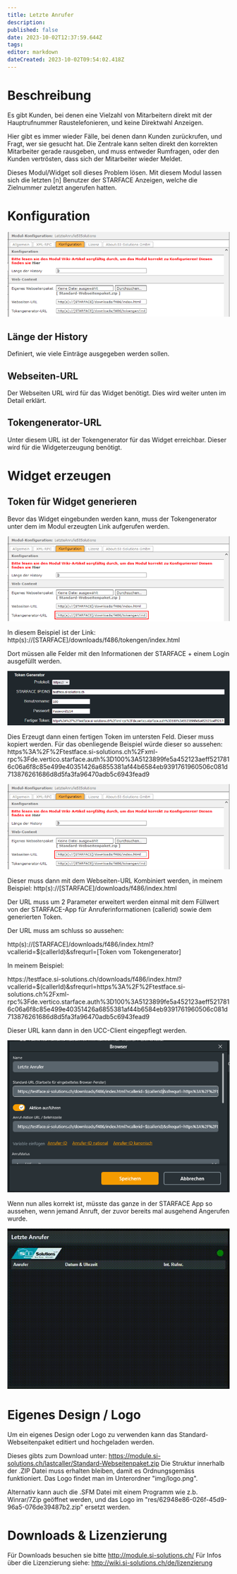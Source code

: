 ```yaml
---
title: Letzte Anrufer
description: 
published: false
date: 2023-10-02T12:37:59.644Z
tags: 
editor: markdown
dateCreated: 2023-10-02T09:54:02.418Z
---
```


# Beschreibung
Es gibt Kunden, bei denen eine Vielzahl von Mitarbeitern direkt mit der Hauptrufnummer Raustelefonieren, und keine Direktwahl Anzeigen.

Hier gibt es immer wieder Fälle, bei denen dann Kunden zurückrufen, und Fragt, wer sie gesucht hat.
Die Zentrale kann selten direkt den korrekten Mitarbeiter gerade rausgeben, und muss entweder Rumfragen, oder den Kunden vertrösten, dass sich der Mitarbeiter wieder Meldet.

Dieses Modul/Widget soll dieses Problem lösen.
Mit diesem Modul lassen sich die letzten \[n\] Benutzer der STARFACE Anzeigen, welche die Zielnummer zuletzt angerufen hatten.

# Konfiguration

![1.PNG](/uploads/lastcaller/1.PNG)

## Länge der History
Definiert, wie viele Einträge ausgegeben werden sollen.

## Webseiten-URL
Der Webseiten URL wird für das Widget benötigt. Dies wird weiter unten im Detail erklärt.

## Tokengenerator-URL
Unter diesem URL ist der Tokengenerator für das Widget erreichbar.
Dieser wird für die Widgeterzeugung benötigt.

# Widget erzeugen

## Token für Widget generieren
Bevor das Widget eingebunden werden kann, muss der Tokengenerator unter dem im Modul erzeugten Link aufgerufen werden.

![3.PNG](/uploads/lastcaller/3.PNG)

In diesem Beispiel ist der Link: http(s):<zero-width space/>//\[STARFACE\]/downloads/f486/tokengen/index.html

 Dort müssen alle Felder mit den Informationen der STARFACE + einem Login ausgefüllt werden.
  
![5.PNG](/uploads/lastcaller/5.PNG)

Dies Erzeugt dann einen fertigen Token im untersten Feld. Dieser muss kopiert werden.
Für das obenliegende Beispiel würde dieser so aussehen: https%3A%2F%2Ftestface.<zero-width space/>si-solutions<zero-width space/>.ch%2Fxml-rpc%3Fde.vertico.starface.auth%3D100%3A5123899fe5a452123aeff5217816c06a6f8c85e499e40351426a6855381af44b6584eb9391761960506c081d713876261686d8d5fa3fa96470adb5c6943fead9

![4.PNG](/uploads/lastcaller/4.PNG)

Dieser muss dann mit dem Webseiten-URL Kombiniert werden, in meinem Beispiel: http(s):<zero-width space/>//\[STARFACE]/downloads/f486/index.html

Der URL muss um 2 Parameter erweitert werden einmal mit dem Füllwert von der STARFACE-App für Anruferinformationen (callerid) sowie dem generierten Token.

Der URL muss am schluss so aussehen:

http(s):<zero-width space/>//\[STARFACE]/downloads/f486/index.html?vcallerid=$(callerId)&sfrequrl=\[Token vom Tokengenerator]

In meinem Beispiel:

https:<zero-width space/>//testface<zero-width space/>.si-solutions<zero-width space/>.ch/downloads/f486/index.html?vcallerid=$(callerId)&sfrequrl=https%3A%2F%2Ftestface.<zero-width space/>si-solutions<zero-width space/>.ch%2Fxml-rpc%3Fde.vertico.starface.auth%3D100%3A5123899fe5a452123aeff5217816c06a6f8c85e499e40351426a6855381af44b6584eb9391761960506c081d713876261686d8d5fa3fa96470adb5c6943fead9

Dieser URL kann dann in den UCC-Client eingepflegt werden.

![6.PNG](/uploads/lastcaller/6.PNG)

Wenn nun alles korrekt ist, müsste das ganze in der STARFACE App so aussehen, wenn jemand Anruft, der zuvor bereits mal ausgehend Angerufen wurde.

![7.gif](/uploads/lastcaller/7.gif)

# Eigenes Design / Logo
Um ein eigenes Design oder Logo zu verwenden kann das Standard-Webseitenpaket editiert und hochgeladen werden.

Dieses gibts zum Download unter: https://module.si-solutions.ch/lastcaller/Standard-Webseitenpaket.zip
Die Struktur innerhalb der .ZIP Datei muss erhalten bleiben, damit es Ordnungsgemäss funktioniert.
Das Logo findet man im Unterordner "img/logo.png".

Alternativ kann auch die .SFM Datei mit einem Programm wie z.b. Winrar/7Zip geöffnet werden, und das Logo im "res/62948e86-026f-45d9-96a5-076de39487b2.zip" ersetzt werden.

# Downloads & Lizenzierung
Für Downloads besuchen sie bitte http://module.si-solutions.ch/
Für Infos über die Lizenzierung siehe: http://wiki.si-solutions.ch/de/lizenzierung